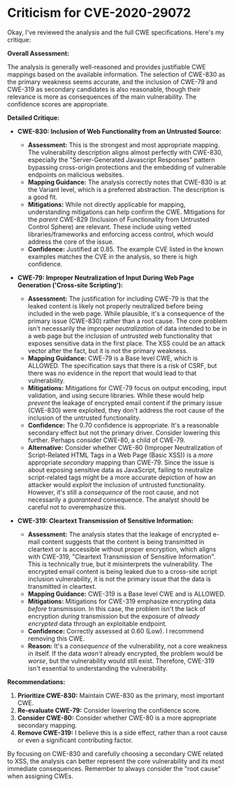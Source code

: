 # Criticism for CVE-2020-29072

Okay, I've reviewed the analysis and the full CWE specifications. Here's my critique:

**Overall Assessment:**

The analysis is generally well-reasoned and provides justifiable CWE mappings based on the available information. The selection of CWE-830 as the primary weakness seems accurate, and the inclusion of CWE-79 and CWE-319 as secondary candidates is also reasonable, though their relevance is more as consequences of the main vulnerability. The confidence scores are appropriate.

**Detailed Critique:**

*   **CWE-830: Inclusion of Web Functionality from an Untrusted Source:**

    *   **Assessment:** This is the strongest and most appropriate mapping. The vulnerability description aligns almost perfectly with CWE-830, especially the "Server-Generated Javascript Responses" pattern bypassing cross-origin protections and the embedding of vulnerable endpoints on malicious websites.
    *   **Mapping Guidance:** The analysis correctly notes that CWE-830 is at the Variant level, which is a preferred abstraction.  The description is a good fit.
    *   **Mitigations:** While not directly applicable for mapping, understanding mitigations can help confirm the CWE. Mitigations for the *parent* CWE-829 (Inclusion of Functionality from Untrusted Control Sphere) are relevant.  These include using vetted libraries/frameworks and enforcing access control, which would address the core of the issue.
    *   **Confidence:** Justified at 0.85. The example CVE listed in the known examples matches the CVE in the analysis, so there is high confidence.

*   **CWE-79: Improper Neutralization of Input During Web Page Generation ('Cross-site Scripting'):**

    *   **Assessment:** The justification for including CWE-79 is that the leaked content is likely not properly neutralized before being included in the web page. While plausible, it's a consequence of the primary issue (CWE-830) rather than a root cause.  The core problem isn't necessarily the improper *neutralization* of data intended to be in a web page but the inclusion of *untrusted* web functionality that exposes sensitive data in the first place. The XSS could be an attack vector after the fact, but it is not the primary weakness.
    *   **Mapping Guidance:** CWE-79 is a Base level CWE, which is ALLOWED. The specification says that there is a risk of CSRF, but there was no evidence in the report that would lead to that vulnerability.
    *   **Mitigations:** Mitigations for CWE-79 focus on output encoding, input validation, and using secure libraries. While these would help *prevent* the leakage of encrypted email content if the primary issue (CWE-830) were exploited, they don't address the root cause of the inclusion of the untrusted functionality.
    *   **Confidence:** The 0.70 confidence is appropriate.  It's a reasonable secondary effect but not the primary driver. Consider lowering this further. Perhaps consider CWE-80, a child of CWE-79.
    *   **Alternative:** Consider whether CWE-80 (Improper Neutralization of Script-Related HTML Tags in a Web Page (Basic XSS)) is a *more* appropriate *secondary* mapping than CWE-79. Since the issue is about exposing sensitive data as JavaScript, failing to neutralize script-related tags might be a more accurate depiction of how an attacker would *exploit* the inclusion of untrusted functionality. However, it's still a *consequence* of the root cause, and not necessarily a *guaranteed* consequence. The analyst should be careful not to overemphasize this.

*   **CWE-319: Cleartext Transmission of Sensitive Information:**

    *   **Assessment:** The analysis states that the leakage of encrypted e-mail content suggests that the content is being transmitted in cleartext or is accessible without proper encryption, which aligns with CWE-319, "Cleartext Transmission of Sensitive Information". This is technically true, but it misinterprets the vulnerability. The encrypted email content is being leaked due to a cross-site script inclusion vulnerability, it is not the primary issue that the data is transmitted in cleartext.
    *   **Mapping Guidance:** CWE-319 is a Base level CWE and is ALLOWED.
    *   **Mitigations:** Mitigations for CWE-319 emphasize encrypting data *before* transmission. In this case, the problem isn't the lack of encryption *during* transmission but the exposure of *already encrypted* data through an exploitable endpoint.
    *   **Confidence:** Correctly assessed at 0.60 (Low). I recommend removing this CWE.
    *   **Reason:** It's a *consequence* of the vulnerability, not a core weakness in itself. If the data *wasn't* already encrypted, the problem would be *worse*, but the vulnerability would still exist. Therefore, CWE-319 isn't essential to understanding the vulnerability.

**Recommendations:**

1.  **Prioritize CWE-830:** Maintain CWE-830 as the primary, most important CWE.
2.  **Re-evaluate CWE-79:** Consider lowering the confidence score.
3.  **Consider CWE-80:** Consider whether CWE-80 is a more appropriate secondary mapping.
4.  **Remove CWE-319:** I believe this is a side effect, rather than a root cause or even a significant contributing factor.

By focusing on CWE-830 and carefully choosing a secondary CWE related to XSS, the analysis can better represent the core vulnerability and its most immediate consequences. Remember to always consider the "root cause" when assigning CWEs.